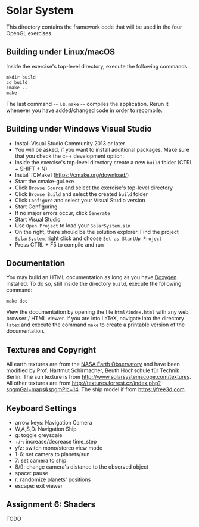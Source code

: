 Solar System
============
This directory contains the framework code that will be used in the four OpenGL exercises.

Building under Linux/macOS
--------------------------
Inside the exercise's top-level directory, execute the following commands:

    mkdir build
    cd build
    cmake ..
    make

The last command -- i.e. `make` -- compiles the application. Rerun it whenever you have added/changed code in order to recompile.

Building under Windows Visual Studio
------------------------------------
  * Install Visual Studio Community 2013 or later
  * You will be asked, if you want to install additional packages. Make sure that you check the c++ development option.
  * Inside the exercise's top-level directory create a new `build` folder (CTRL + SHIFT + N)
  * Install [CMake] (https://cmake.org/download/)
  * Start the cmake-gui.exe
  * Click `Browse Source` and select the exercise's top-level directory
  * Click `Browse Build` and select the created `build` folder
  * Click `Configure` and select your Visual Studio version
  * Start Configuring. 
  * If no major errors occur, click `Generate`
  * Start Visual Studio
  * Use `Open Project` to load your `SolarSystem.sln`
  * On the right, there should be the solution explorer. Find the project `SolarSystem`, right click and choose `Set as StartUp Project`
  * Press CTRL + F5 to compile and run

Documentation
-------------
You may build an HTML documentation as long as you have [Doxygen](www.doxygen.org/) installed. To do so, still inside the directory `build`, execute the following command:

    make doc

View the documentation by opening the file `html/index.html` with any web browser / HTML viewer. If you are into LaTeX, navigate into the directory `latex` and execute the command `make` to create a printable version of the documentation.

Textures and Copyright
----------------------
All earth textures are from the [NASA Earth Observatory](http://earthobservatory.nasa.gov/Features/BlueMarble/) and have been modified by Prof. Hartmut Schirmacher, Beuth Hochschule für Technik Berlin. The sun texture is from http://www.solarsystemscope.com/textures. All other textures are from http://textures.forrest.cz/index.php?spgmGal=maps&spgmPic=14. The ship model if from https://free3d.com.

Keyboard Settings
-----------------
  * arrow keys: Navigation Camera
  * W,A,S,D:	Navigation Ship
  * g:		toggle greyscale
  * +/-:	increase/decrease time_step
  * y/z:	switch mono/stereo view mode
  * 1-6:	set camera to planets/sun
  * 7:		set camera to ship
  * 8/9:	change camera's distance to the observed object
  * space:	pause 
  * r:		randomize planets' positions
  * escape:	exit viewer

Assignment 6: Shaders
---------------------
TODO
